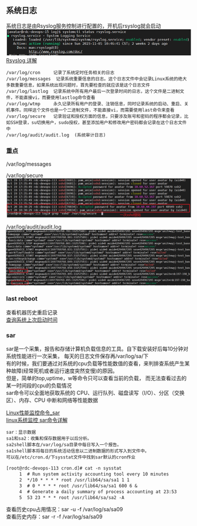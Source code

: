 ## 系统日志  
系统日志是由Rsyslog服务控制进行配置的，开机后rsyslog就会启动  
![img_14.png](./images/img_14.png)  
[Rsyslog 详解](https://www.jianshu.com/p/a81a49f45ee0)    

```shell
/var/log/cron     记录了系统定时任务相关的日志  
/var/log/messages  记录系统重要信息的日志。这个日志文件中会记录Linux系统的绝大多数重要信息，如果系统出现问题时，首先要检查的就应该是这个日志文件  
/var/log/lastlog  记录系统中所有用户最后一次登录时间的日志，这个文件是二进制文件，不能直接vi，而要使用lastlog命令查看  
/var/log/wtmp     永久记录所有用户的登录、注销信息，同时记录系统的启动、重启、关机事件。同样这个文件也是一个二进制文件，不能直接vi，而需要使用last命令来查看  
/var/log/secure   记录验证和授权方面的信息，只要涉及账号和密码的程序都会记录，比如SSH登录，su切换用户，sudo授权，甚至添加用户和修改用户密码都会记录在这个日志文件中
/var/log/audit/audit.log  (系统审计日志) 
```

### 重点
/var/log/messages

/var/log/secure   
![img_9.png](./images/img_9.png)

/var/log/audit/audit.log  
![img_10.png](./images/img_10.png)

### last reboot  
查看机器历史重启记录  
[查询系统上次启动时间](https://blog.csdn.net/kangweijian/article/details/119377701)  

### sar
sar是一个采集，报告和存储计算机负载信息的工具。自下载安装好后每10分钟对系统性能进行一次采集，
每天的日志文件保存再/var/log/sa/下  
有的时候，我们要通过对系统的cpu负载等性能数值的查看，来判排查系统产生某种故障(经常死机或者运行速度突然变慢)的原因。  
但是，简单的top,uptime，w等命令只可以查看当前的负载， 而无法查看过去的某一时间段的cpu的负载情况  
sar命令可以全面地获取系统的 CPU、运行队列、磁盘读写（I/O）、分区（交换区）、内存、CPU 中断和网络等性能数据

[Linux性能监控命令_sar](https://blog.csdn.net/m0_61066945/article/details/126213941)  
[linux系统监控 sar命令详解](https://cloud.tencent.com/developer/article/1981855)   
```shell
sar：显示数据
sa1和sa2：收集和保存数据用于以后分析。
sa2shell脚本在/var/log/sa目录中每日写入一个报告。
sa1shell脚本将每日的系统活动信息以二进制数据的形式写入到文件中。
可以在/etc/cron.d/下sysstat文件中找到sar默认的cron作业
```
```shell
[root@rdc-devops-113 cron.d]# cat -n sysstat
     1  # Run system activity accounting tool every 10 minutes
     2  */10 * * * * root /usr/lib64/sa/sa1 1 1
     3  # 0 * * * * root /usr/lib64/sa/sa1 600 6 &
     4  # Generate a daily summary of process accounting at 23:53
     5  53 23 * * * root /usr/lib64/sa/sa2 -A
```

查看历史cpu占用情况：sar -u -f /var/log/sa/sa09  
查看历史内存：sar -r -f /var/log/sa/sa09  

